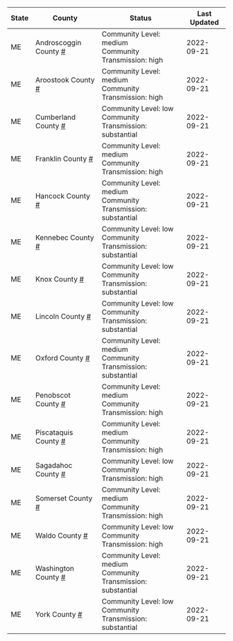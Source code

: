State | County | Status | Last Updated
--- | --- | --- | --- 
ME | Androscoggin County <a href="#androscoggin_county">#</a> | <a name="androscoggin_county"></a>Community Level: medium<br/>Community Transmission: high | 2022-09-21
ME | Aroostook County <a href="#aroostook_county">#</a> | <a name="aroostook_county"></a>Community Level: medium<br/>Community Transmission: high | 2022-09-21
ME | Cumberland County <a href="#cumberland_county">#</a> | <a name="cumberland_county"></a>Community Level: low<br/>Community Transmission: substantial | 2022-09-21
ME | Franklin County <a href="#franklin_county">#</a> | <a name="franklin_county"></a>Community Level: medium<br/>Community Transmission: high | 2022-09-21
ME | Hancock County <a href="#hancock_county">#</a> | <a name="hancock_county"></a>Community Level: medium<br/>Community Transmission: substantial | 2022-09-21
ME | Kennebec County <a href="#kennebec_county">#</a> | <a name="kennebec_county"></a>Community Level: low<br/>Community Transmission: substantial | 2022-09-21
ME | Knox County <a href="#knox_county">#</a> | <a name="knox_county"></a>Community Level: low<br/>Community Transmission: substantial | 2022-09-21
ME | Lincoln County <a href="#lincoln_county">#</a> | <a name="lincoln_county"></a>Community Level: low<br/>Community Transmission: substantial | 2022-09-21
ME | Oxford County <a href="#oxford_county">#</a> | <a name="oxford_county"></a>Community Level: medium<br/>Community Transmission: substantial | 2022-09-21
ME | Penobscot County <a href="#penobscot_county">#</a> | <a name="penobscot_county"></a>Community Level: medium<br/>Community Transmission: high | 2022-09-21
ME | Piscataquis County <a href="#piscataquis_county">#</a> | <a name="piscataquis_county"></a>Community Level: medium<br/>Community Transmission: high | 2022-09-21
ME | Sagadahoc County <a href="#sagadahoc_county">#</a> | <a name="sagadahoc_county"></a>Community Level: low<br/>Community Transmission: high | 2022-09-21
ME | Somerset County <a href="#somerset_county">#</a> | <a name="somerset_county"></a>Community Level: medium<br/>Community Transmission: high | 2022-09-21
ME | Waldo County <a href="#waldo_county">#</a> | <a name="waldo_county"></a>Community Level: low<br/>Community Transmission: high | 2022-09-21
ME | Washington County <a href="#washington_county">#</a> | <a name="washington_county"></a>Community Level: medium<br/>Community Transmission: substantial | 2022-09-21
ME | York County <a href="#york_county">#</a> | <a name="york_county"></a>Community Level: low<br/>Community Transmission: substantial | 2022-09-21
